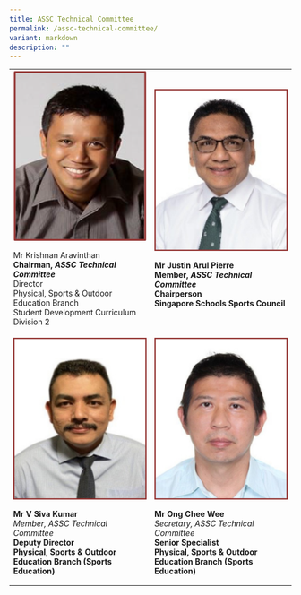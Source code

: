 ```yaml
---
title: ASSC Technical Committee
permalink: /assc-technical-committee/
variant: markdown
description: ""
---
```






<style>
/* Add mobile responsiveness */
@media only screen and (max-width: 600px) {
  table {
    width: 100%;
    display: block;
  }
  img {
    width: 100%;
    height: auto;
    display: block;
    margin: 0 auto; /* Center the image */
  }
  p {
    text-align: center;
  }
}
</style>



<div>
  <table style="min-width: 100%;">
    <tbody>
      <tr>
        <td style="width: 50%;">
          <div class="isomer-image-wrapper">
            <img height="auto" width="100%" alt="" src="/images/Technical Committee/Krishnan_Aravinthan.png">
          </div>
          <p>Mr Krishnan Aravinthan<br><strong>Chairman, <em>ASSC Technical Committee</em></strong><br>Director<br>Physical, Sports &amp; Outdoor Education Branch<br>Student Development Curriculum Division 2</p>
        </td>
        <td style="width: 50%;">
          <div class="isomer-image-wrapper">
            <img height="auto" width="100%" alt="" src="/images/Technical Committee/Justin_resized_B.png">
          </div>
          <p><strong>Mr Justin Arul Pierre</strong><br><strong>Member, <em>ASSC Technical Committee</em></strong><br><strong>Chairperson</strong><br><strong>Singapore Schools Sports Council</strong></p>
        </td>
      </tr>
      <tr>
        <td style="width: 50%;">
          <div class="isomer-image-wrapper">
            <img height="auto" width="100%" alt="" src="/images/Technical Committee/Siva_resized_B.png">
          </div>
          <p><strong>Mr V Siva Kumar</strong><br><em>Member, ASSC Technical Committee</em><br><strong>Deputy Director</strong><br><strong>Physical, Sports &amp; Outdoor Education Branch (Sports Education)</strong></p>
        </td>
        <td style="width: 50%;">
          <div class="isomer-image-wrapper">
            <img height="auto" width="100%" alt="" src="/images/Technical Committee/Ishaq_resized_B.png">
          </div>
          <p><strong>Mr Ong Chee Wee</strong><br><em>Secretary, ASSC Technical Committee</em><br><strong>Senior Specialist</strong><br><strong>Physical, Sports &amp; Outdoor Education Branch (Sports Education)</strong></p>
        </td>
      </tr>
    </tbody>
  </table>
</div>



